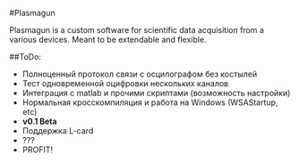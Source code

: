 #Plasmagun

Plasmagun is a custom software for scientific data acquisition from 
a various devices. Meant to be extendable and flexible.

##ToDo:

+ Полноценный протокол связи с осцилографом без костылей
+ Тест одновременной оцифровки нескольких каналов
+ Интеграция с matlab и прочими скриптами (возможность настройки)
+ Нормальная кросскомпиляция и работа на Windows (WSAStartup, etc)
+ __v0.1 Beta__
+ Поддержка L-card
+ ???
+ PROFIT!

